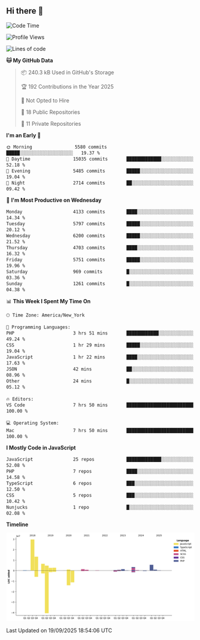 ## Hi there 👋

<!--START_SECTION:waka-->
![Code Time](http://img.shields.io/badge/Code%20Time-371%20hrs%2025%20mins-blue)

![Profile Views](http://img.shields.io/badge/Profile%20Views-1-blue)

![Lines of code](https://img.shields.io/badge/From%20Hello%20World%20I%27ve%20Written-75.8%20million%20lines%20of%20code-blue)

**🐱 My GitHub Data** 

> 📦 240.3 kB Used in GitHub's Storage 
 > 
> 🏆 192 Contributions in the Year 2025
 > 
> 🚫 Not Opted to Hire
 > 
> 📜 18 Public Repositories 
 > 
> 🔑 11 Private Repositories 
 > 
**I'm an Early 🐤** 

```text
🌞 Morning                5580 commits        █████░░░░░░░░░░░░░░░░░░░░   19.37 % 
🌆 Daytime                15035 commits       █████████████░░░░░░░░░░░░   52.18 % 
🌃 Evening                5485 commits        █████░░░░░░░░░░░░░░░░░░░░   19.04 % 
🌙 Night                  2714 commits        ██░░░░░░░░░░░░░░░░░░░░░░░   09.42 % 
```
📅 **I'm Most Productive on Wednesday** 

```text
Monday                   4133 commits        ████░░░░░░░░░░░░░░░░░░░░░   14.34 % 
Tuesday                  5797 commits        █████░░░░░░░░░░░░░░░░░░░░   20.12 % 
Wednesday                6200 commits        █████░░░░░░░░░░░░░░░░░░░░   21.52 % 
Thursday                 4703 commits        ████░░░░░░░░░░░░░░░░░░░░░   16.32 % 
Friday                   5751 commits        █████░░░░░░░░░░░░░░░░░░░░   19.96 % 
Saturday                 969 commits         █░░░░░░░░░░░░░░░░░░░░░░░░   03.36 % 
Sunday                   1261 commits        █░░░░░░░░░░░░░░░░░░░░░░░░   04.38 % 
```


📊 **This Week I Spent My Time On** 

```text
🕑︎ Time Zone: America/New_York

💬 Programming Languages: 
PHP                      3 hrs 51 mins       ████████████░░░░░░░░░░░░░   49.24 % 
CSS                      1 hr 29 mins        █████░░░░░░░░░░░░░░░░░░░░   19.04 % 
JavaScript               1 hr 22 mins        ████░░░░░░░░░░░░░░░░░░░░░   17.63 % 
JSON                     42 mins             ██░░░░░░░░░░░░░░░░░░░░░░░   08.96 % 
Other                    24 mins             █░░░░░░░░░░░░░░░░░░░░░░░░   05.12 % 

🔥 Editors: 
VS Code                  7 hrs 50 mins       █████████████████████████   100.00 % 

💻 Operating System: 
Mac                      7 hrs 50 mins       █████████████████████████   100.00 % 
```

**I Mostly Code in JavaScript** 

```text
JavaScript               25 repos            █████████████░░░░░░░░░░░░   52.08 % 
PHP                      7 repos             ████░░░░░░░░░░░░░░░░░░░░░   14.58 % 
TypeScript               6 repos             ███░░░░░░░░░░░░░░░░░░░░░░   12.50 % 
CSS                      5 repos             ███░░░░░░░░░░░░░░░░░░░░░░   10.42 % 
Nunjucks                 1 repo              █░░░░░░░░░░░░░░░░░░░░░░░░   02.08 % 
```



**Timeline**

![Lines of Code chart](https://raw.githubusercontent.com/wilbertcaba/wilbertcaba/main/assets/bar_graph.png)


 Last Updated on 19/09/2025 18:54:06 UTC
<!--END_SECTION:waka-->

<!--
**wilbertcaba/wilbertcaba** is a ✨ _special_ ✨ repository because its `README.md` (this file) appears on your GitHub profile.

Here are some ideas to get you started:

- 🔭 I’m currently working on ...
- 🌱 I’m currently learning ...
- 👯 I’m looking to collaborate on ...
- 🤔 I’m looking for help with ...
- 💬 Ask me about ...
- 📫 How to reach me: ...
- 😄 Pronouns: ...
- ⚡ Fun fact: ...
-->
